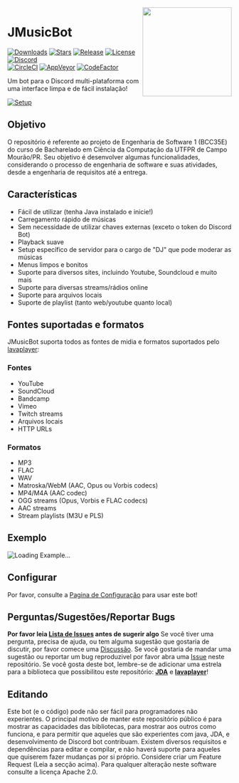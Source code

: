 <img align="right" src="https://i.imgur.com/zrE80HY.png" height="200" width="200">

# JMusicBot

[![Downloads](https://img.shields.io/github/downloads/jagrosh/MusicBot/total.svg)](https://github.com/jagrosh/MusicBot/releases/latest)
[![Stars](https://img.shields.io/github/stars/jagrosh/MusicBot.svg)](https://github.com/jagrosh/MusicBot/stargazers)
[![Release](https://img.shields.io/github/release/jagrosh/MusicBot.svg)](https://github.com/jagrosh/MusicBot/releases/latest)
[![License](https://img.shields.io/github/license/jagrosh/MusicBot.svg)](https://github.com/jagrosh/MusicBot/blob/master/LICENSE)
[![Discord](https://discordapp.com/api/guilds/147698382092238848/widget.png)](https://discord.gg/0p9LSGoRLu6Pet0k)<br>
[![CircleCI](https://img.shields.io/circleci/project/github/jagrosh/MusicBot/master.svg)](https://circleci.com/gh/jagrosh/MusicBot)
[![AppVeyor](https://ci.appveyor.com/api/projects/status/gdu6nyte5psj6xfk/branch/master?svg=true)](https://ci.appveyor.com/project/jagrosh/musicbot/branch/master)
[![CodeFactor](https://www.codefactor.io/repository/github/jagrosh/musicbot/badge)](https://www.codefactor.io/repository/github/jagrosh/musicbot)

Um bot para o Discord multi-plataforma com uma interface limpa e de fácil instalação!

[![Setup](http://i.imgur.com/VvXYp5j.png)](https://jmusicbot.com/setup)

## Objetivo

O repositório é referente ao projeto de Engenharia de Software 1 (BCC35E) do curso de Bacharelado em Ciência da Computação da UTFPR de Campo Mourão/PR. Seu objetivo é desenvolver algumas funcionalidades, considerando o processo de engenharia de software e suas atividades, desde a engenharia de requisitos até a entrega.

## Características
  * Fácil de utilizar (tenha Java instalado e inicie!)
  * Carregamento rápido de músicas
  * Sem necessidade de utilizar chaves externas (exceto o token do Discord Bot)
  * Playback suave
  * Setup específico de servidor para o cargo de "DJ" que pode moderar as músicas
  * Menus limpos e bonitos
  * Suporte para diversos sites, incluindo Youtube, Soundcloud e muito mais
  * Suporte para diversas streams/rádios online
  * Suporte para arquivos locais
  * Suporte de playlist (tanto web/youtube quanto local)

## Fontes suportadas e formatos
JMusicBot suporta todos as fontes de midia e formatos suportados pelo [lavaplayer](https://github.com/sedmelluq/lavaplayer#supported-formats):
### Fontes
  * YouTube
  * SoundCloud
  * Bandcamp
  * Vimeo
  * Twitch streams
  * Arquivos locais
  * HTTP URLs
### Formatos
  * MP3
  * FLAC
  * WAV
  * Matroska/WebM (AAC, Opus ou Vorbis codecs)
  * MP4/M4A (AAC codec)
  * OGG streams (Opus, Vorbis e FLAC codecs)
  * AAC streams
  * Stream playlists (M3U e PLS)

## Exemplo
![Loading Example...](https://i.imgur.com/kVtTKvS.gif)

## Configurar
Por favor, consulte a [Pagina de Configuração](https://jmusicbot.com/setup) para usar este bot!

## Perguntas/Sugestões/Reportar Bugs
**Por favor leia [Lista de Issues](https://github.com/jagrosh/MusicBot/issues) antes de sugerir algo**
 Se você tiver uma pergunta, precisa de ajuda, ou tem  alguma sugestão que gostaria de discutir, por favor comece uma [Discussão](https://github.com/jagrosh/MusicBot/discussions). Se você gostaria de mandar uma sugestão ou reportar um bug reproduzivel por favor abra uma [Issue](https://github.com/jagrosh/MusicBot/issues) neste repositório. Se você gosta deste bot, lembre-se de adicionar uma estrela para a biblioteca que possibilitou este repositório: [**JDA**](https://github.com/DV8FromTheWorld/JDA) e [**lavaplayer**](https://github.com/sedmelluq/lavaplayer)!

## Editando
Este bot (e o código) pode não ser fácil para programadores não experientes. O principal motivo de manter este repositório público é para mostrar as capacidades das bibliotecas, para mostrar aos outros como funciona, e para permitir que aqueles que são experientes com java, JDA, e desenvolvimento de Discord bot contribuam. Existem diversos requisitos e dependências para editar e compilar, e não haverá suporte para aqueles que quiserem fazer mudanças por si próprio. Considere criar um Feature Request (Leia a secção acima). Para qualquer alteração neste software consulte a licença Apache 2.0.